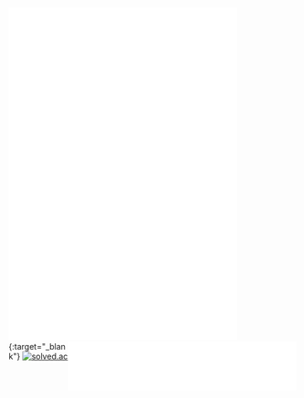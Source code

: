 [<img src="https://github.com/JangInHwa/JangInHwa/blob/main/metrics-left.svg" alt="Metrics" width="400">](https://github.com/lowlighter/metrics)
 [<img src="https://github.com/JangInHwa/JangInHwa/blob/main/metrics.plugin.music.playlist.svg" align="right" alt="Metrics" width="400">](https://music.apple.com/us/playlist/essentials/pl.u-55D6ZJqS6aV5gX0){:target="_blank"}
 [<img src="http://mazassumnida.wtf/api/generate_badge?boj=uglyonlytoday" alt="solved.ac">](https://solved.ac/uglyonlytoday)
